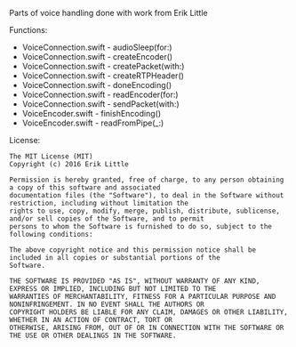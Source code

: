 Parts of voice handling done with work from Erik Little

Functions:

* VoiceConnection.swift - audioSleep(for:)
* VoiceConnection.swift - createEncoder()
* VoiceConnection.swift - createPacket(with:)
* VoiceConnection.swift - createRTPHeader()
* VoiceConnection.swift - doneEncoding()
* VoiceConnection.swift - readEncoder(for:)
* VoiceConnection.swift - sendPacket(with:)
* VoiceEncoder.swift - finishEncoding()
* VoiceEncoder.swift - readFromPipe(_:)

License:

```
The MIT License (MIT)
Copyright (c) 2016 Erik Little

Permission is hereby granted, free of charge, to any person obtaining a copy of this software and associated
documentation files (the "Software"), to deal in the Software without restriction, including without limitation the
rights to use, copy, modify, merge, publish, distribute, sublicense, and/or sell copies of the Software, and to permit
persons to whom the Software is furnished to do so, subject to the following conditions:

The above copyright notice and this permission notice shall be included in all copies or substantial portions of the
Software.

THE SOFTWARE IS PROVIDED "AS IS", WITHOUT WARRANTY OF ANY KIND, EXPRESS OR IMPLIED, INCLUDING BUT NOT LIMITED TO THE
WARRANTIES OF MERCHANTABILITY, FITNESS FOR A PARTICULAR PURPOSE AND NONINFRINGEMENT. IN NO EVENT SHALL THE AUTHORS OR
COPYRIGHT HOLDERS BE LIABLE FOR ANY CLAIM, DAMAGES OR OTHER LIABILITY, WHETHER IN AN ACTION OF CONTRACT, TORT OR
OTHERWISE, ARISING FROM, OUT OF OR IN CONNECTION WITH THE SOFTWARE OR THE USE OR OTHER DEALINGS IN THE SOFTWARE.
```
